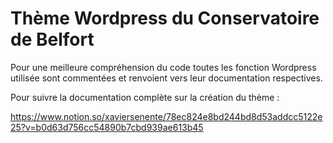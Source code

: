 Thème Wordpress du Conservatoire de Belfort
=================================

Pour une meilleure compréhension du code toutes les fonction Wordpress utilisée sont commentées et renvoient vers leur documentation respectives.


Pour suivre la documentation complète sur la création du thème :

https://www.notion.so/xaviersenente/78ec824e8bd244bd8d53addcc5122e25?v=b0d63d756cc54890b7cbd939ae613b45
